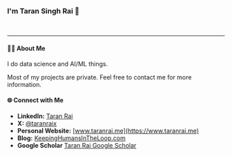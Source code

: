 ### I'm Taran Singh Rai 👋
<br />

---

#### 🧑‍💻 About Me

I do data science and AI/ML things.

Most of my projects are private. Feel free to contact me for more information.

#### 🌐 Connect with Me

- **LinkedIn:** [Taran Rai](https://www.linkedin.com/in/taranrai)
- **X:** [@taranraix](https://www.x.com/taranraix)
- **Personal Website:** [www.taranrai.me](https://www.taranrai.me)
- **Blog:** [KeepingHumansInTheLoop.com](https://www.keepinghumansintheloop.com)
- **Google Scholar** [Taran Rai Google Scholar](https://scholar.google.co.uk/citations?user=-sK0WvQAAAAJ&hl=en)
<br>

<br clear="both">


###


<br />

###


###
